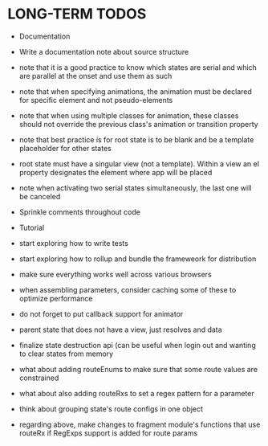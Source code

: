 # LONG-TERM TODOS

* Documentation
* Write a documentation note about source structure
* note that it is a good practice to know which states are serial and which are parallel at the onset and use them as such
* note that when specifying animations, the animation must be declared for specific element and not pseudo-elements
* note that when using multiple classes for animation, these classes should not override the previous class's animation or transition property
* note that best practice is for root state is to be blank and be a template placeholder for other states
* root state must have a singular view (not a template).  Within a view an el property designates the element where app will be placed
* note when activating two serial states simultaneously, the last one will be canceled
* Sprinkle comments throughout code
* Tutorial
* start exploring how to write tests
* start exploring how to rollup and bundle the frameweork for distribution
* make sure everything works well across various browsers

* when assembling parameters, consider caching some of these to optimize performance

* do not forget to put callback support for animator
* parent state that does not have a view, just resolves and data
* finalize state destruction api (can be useful when login out and wanting to clear states from memory

* what about adding routeEnums to make sure that some route values are constrained
* what about also adding routeRxs to set a regex pattern for a parameter
* think about grouping state's route configs in one object
* regarding above, make changes to fragment module's functions that use routeRx if RegExps support is added for route params
